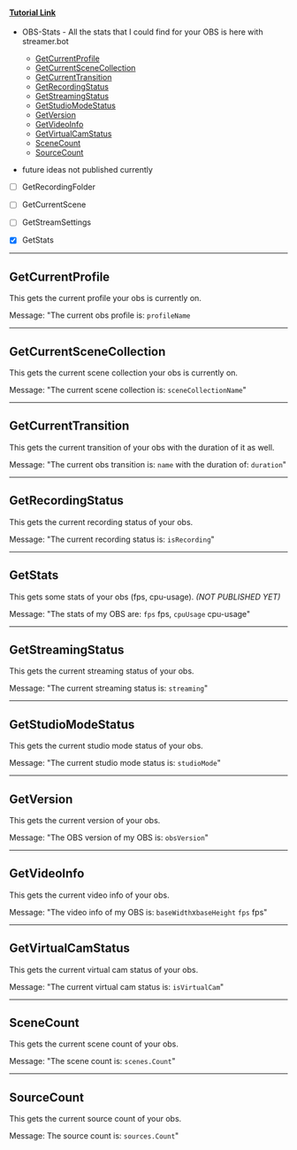 ####  [Tutorial Link](https://www.youtube.com/watch?v=9kOEQ-ZIsMg)
-  OBS-Stats - All the stats that I could find for your OBS is here with streamer.bot
   * [GetCurrentProfile](#getcurrentprofile)
   * [GetCurrentSceneCollection](#getcurrentscenecollection)
   * [GetCurrentTransition](#getcurrenttransition)
   * [GetRecordingStatus](#getrecordingstatus)
   * [GetStreamingStatus](#getstreamingstatus)
   * [GetStudioModeStatus](#getstudiomodestatus)
   * [GetVersion](#getversion)
   * [GetVideoInfo](#getvideoinfo)
   * [GetVirtualCamStatus](#getvirtualcamstatus)
   * [SceneCount](#scenecount)
   * [SourceCount](#sourcecount)

- future ideas not published currently
- [ ] GetRecordingFolder
  
- [ ] GetCurrentScene
  
- [ ] GetStreamSettings

- [x] GetStats


---

## GetCurrentProfile
This gets the current profile your obs is currently on.

Message: "The current obs profile is: `profileName`

---

## GetCurrentSceneCollection
This gets the current scene collection your obs is currently on.

Message: "The current scene collection is: `sceneCollectionName`"

---

## GetCurrentTransition
This gets the current transition of your obs with the duration of it as well.

Message: "The current obs transition is: `name` with the duration of: `duration`"

---

## GetRecordingStatus
This gets the current recording status of your obs.

Message: "The current recording status is: `isRecording`"

---

## GetStats
This gets some stats of your obs (fps, cpu-usage). *(NOT PUBLISHED YET)*

Message: "The stats of my OBS are: `fps` fps, `cpuUsage` cpu-usage"

---

## GetStreamingStatus
This gets the current streaming status of your obs.

Message: "The current streaming status is: `streaming`"

---

## GetStudioModeStatus
This gets the current studio mode status of your obs.

Message: "The current studio mode status is: `studioMode`"

---

## GetVersion
This gets the current version of your obs.

Message: "The OBS version of my OBS is: `obsVersion`"

---

## GetVideoInfo
This gets the current video info of your obs.

Message: "The video info of my OBS is: `baseWidth`x`baseHeight` `fps` fps"

---

## GetVirtualCamStatus
This gets the current virtual cam status of your obs.

Message: "The current virtual cam status is: `isVirtualCam`"

---

## SceneCount
This gets the current scene count of your obs.

Message: "The scene count is: `scenes.Count`"

---

## SourceCount
This gets the current source count of your obs.

Message: The source count is: `sources.Count`"
